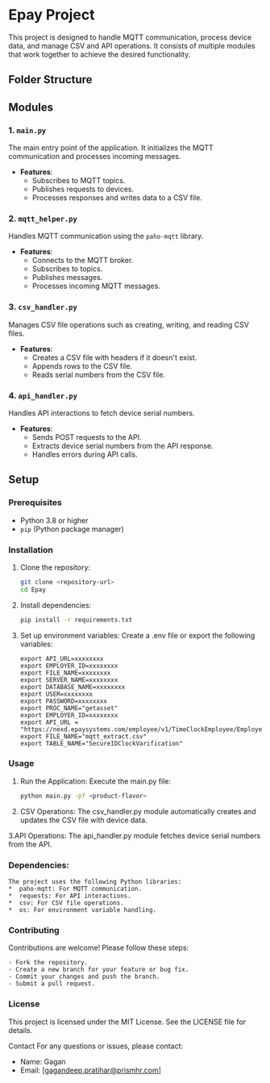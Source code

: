 # Epay Project

This project is designed to handle MQTT communication, process device data, and manage CSV and API operations. It consists of multiple modules that work together to achieve the desired functionality.

## Folder Structure

## Modules

### 1. `main.py`
The main entry point of the application. It initializes the MQTT communication and processes incoming messages.

- **Features**:
  - Subscribes to MQTT topics.
  - Publishes requests to devices.
  - Processes responses and writes data to a CSV file.

### 2. `mqtt_helper.py`
Handles MQTT communication using the `paho-mqtt` library.

- **Features**:
  - Connects to the MQTT broker.
  - Subscribes to topics.
  - Publishes messages.
  - Processes incoming MQTT messages.

### 3. `csv_handler.py`
Manages CSV file operations such as creating, writing, and reading CSV files.

- **Features**:
  - Creates a CSV file with headers if it doesn't exist.
  - Appends rows to the CSV file.
  - Reads serial numbers from the CSV file.

### 4. `api_handler.py`
Handles API interactions to fetch device serial numbers.

- **Features**:
  - Sends POST requests to the API.
  - Extracts device serial numbers from the API response.
  - Handles errors during API calls.

## Setup

### Prerequisites
- Python 3.8 or higher
- `pip` (Python package manager)

### Installation
1. Clone the repository:
   ```bash
   git clone <repository-url>
   cd Epay

2. Install dependencies:
    ```bash
    pip install -r requirements.txt

3. Set up environment variables: Create a .env file or export the following variables:
    ```
    export API_URL=xxxxxxxx
    export EMPLOYER_ID=xxxxxxxx
    export FILE_NAME=xxxxxxxx
    export SERVER_NAME=xxxxxxxx
    export DATABASE_NAME=xxxxxxxx
    export USER=xxxxxxxx
    export PASSWORD=xxxxxxxx
    export PROC_NAME="getasset"
    export EMPLOYER_ID=xxxxxxxx
    export API_URL = "https://nexd.epaysystems.com/employee/v1/TimeClockEmployee/Employees"
    export FILE_NAME="mqtt_extract.csv"
    export TABLE_NAME="SecureIDClockVarification"

### Usage
1. Run the Application: Execute the main.py file:
    ```bash
    python main.py -pf <product-flavor>

2. CSV Operations:
    The csv_handler.py module automatically creates and updates the CSV file with device data.

3.API Operations:
    The api_handler.py module fetches device serial numbers from the API.

### Dependencies:
    The project uses the following Python libraries:
    *  paho-mqtt: For MQTT communication.
    *  requests: For API interactions.
    *  csv: For CSV file operations.
    *  os: For environment variable handling.



### Contributing
Contributions are welcome! Please follow these steps:

    - Fork the repository.
    - Create a new branch for your feature or bug fix.
    - Commit your changes and push the branch.
    - Submit a pull request.

### License
This project is licensed under the MIT License. See the LICENSE file for details.

Contact
For any questions or issues, please contact:

* Name: Gagan
* Email: [gagandeep.pratihar@prismhr.com]